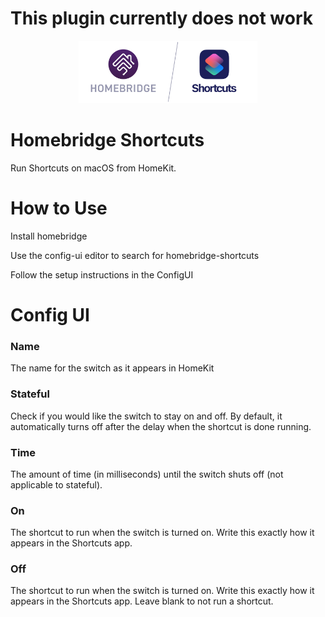 # This plugin currently does not work


<p align="center">

  
<img src="/images/header.png" height="100">

</p>

# Homebridge Shortcuts
 
Run Shortcuts on macOS from HomeKit.

# How to Use

Install homebridge

Use the config-ui editor to search for homebridge-shortcuts

Follow the setup instructions in the ConfigUI

# Config UI

### Name

The name for the switch as it appears in HomeKit

### Stateful

Check if you would like the switch to stay on and off. By default, it automatically turns off after the delay when the shortcut is done running. 

### Time

The amount of time (in milliseconds) until the switch shuts off (not applicable to stateful).

### On

The shortcut to run when the switch is turned on. Write this exactly how it appears in the Shortcuts app.

### Off

The shortcut to run when the switch is turned on. Write this exactly how it appears in the Shortcuts app. Leave blank to not run a shortcut.


 
 
